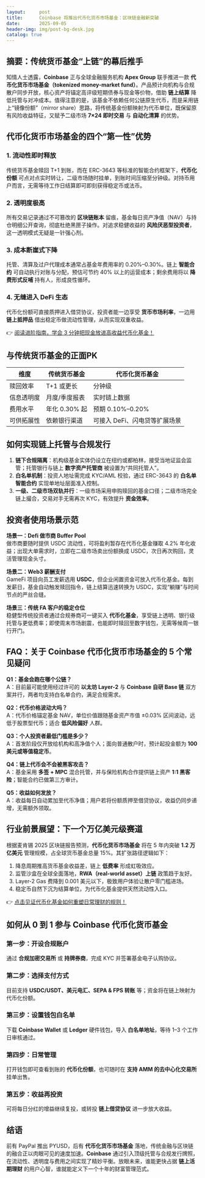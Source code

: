 ```yaml
---
layout:     post
title:      Coinbase 将推出代币化货币市场基金：区块链金融新突破
date:       2025-09-05
header-img: img/post-bg-desk.jpg
catalog: true
---
```


## 摘要：传统货币基金“上链”的幕后推手  
知情人士透露，**Coinbase** 正与全球金融服务机构 **Apex Group** 联手推进一款 **代币化货币市场基金（tokenized money-market fund）**。产品预计向机构与合规散户同步开放，核心资产将锚定高评级短期债券与现金等价物，借助 **链上结算** 降低托管与对冲成本。值得注意的是，该基金不依赖任何公链原生代币，而是采用链上“镜像份额”（mirror share）思路，将传统基金份额映射为代币单位，既保留原有风险收益特征，又赋予二级市场 **7×24 即时交易** 与 **自动化清算** 的优势。

## 代币化货币市场基金的四个“第一性”优势  

### 1. 流动性即时释放  
传统货币基金赎回 T+1 到账，而在 ERC-3643 等标准的智能合约框架下，**代币化份额** 可点对点实时转让，二级市场随时挂单，到账时间压缩至分钟级。对持币用户而言，无需等待工作日结算即可即刻获得稳定币或法币。

### 2. 透明度极高  
所有交易记录通过不可篡改的 **区块链账本** 留痕，基金每日资产净值（NAV）与持仓明细公开查询，彻底杜绝黑匣子操作。对追求稳健收益的 **风险厌恶型投资者**，这一透明模式无疑是一针强心剂。

### 3. 成本断崖式下降  
托管、清算及过户代理成本通常占基金年费用率的 0.20%–0.30%。链上 **智能合约** 可自动执行对账与分配，预估可节约 40% 以上的运营成本；剩余费用将以 **降费形式反哺** 持有人，形成良性循环。

### 4. 无缝进入 DeFi 生态  
代币化份额可直接质押进入借贷协议，投资者能一边享受 **货币市场利率**，一边用 **链上抵押品** 借出稳定币做流动性管理，从而实现双重收益。

👉 [阅读进阶指南，学会 3 分钟把现金放进高收益代币化基金！](https://okxdog.com/)

## 与传统货币基金的正面PK  

| 维度 | 传统货币基金 | 代币化货币基金 |
| --- | --- | --- |
| 赎回效率 | T+1 或更长 | 分钟级 |
| 信息透明度 | 月度/季度报表 | 实时链上数据 |
| 费用水平 | 年化 0.30% 起 | 预期 0.10%–0.20% |
| 可供拓展性 | 依赖银行渠道 | 可接入 DeFi、闪电贷等扩展场景 |

## 如何实现链上托管与合规发行  

1. **链下合规隔离**：机构级基金实体仍设立在纽约或都柏林，接受当地证监会监管；托管银行与链上 **数字资产托管商** 被设置为“共同托管人”。  
2. **白名单机制**：投资人地址需完成 KYC/AML 校验，通过 ERC-3643 的 **白名单智能合约** 实现单地址层面准入控制。  
3. **一级、二级市场双轨并行**：一级市场采用申购赎回的基金口径；二级市场完全链上撮合，交易对手无需再次 KYC，有效提升 **资金效率**。

## 投资者使用场景示范  

**场景一：Defi 做市商 Buffer Pool**  
做市商要随时提供 USDC 流动性，可将盈利暂存在代币化基金赚取 4.2% 年化收益；出现大单需求时，立即在二级市场卖出份额换成 USDC，次日再次购回，灵活管理现金头寸。

**场景二：Web3 薪酬支付**  
GameFi 项目向员工发薪选用 **USDC**，但企业闲置资金可放入代币化基金。每到发薪日，基金自动触发赎回指令，链上结算迅速转换为 USDC，实现“躺赚”与时间节点的严丝合缝。

**场景三：传统 FA 客户的稳定仓位**  
稳健型传统投资者通过合规券商可一键买入 **代币化基金**，享受链上透明、银行级托管与更低费率；即使周末市场剧震，也能即时赎回至数字钱包，无需等候周一银行开门。

## FAQ：关于 Coinbase 代币化货币市场基金的 5 个常见疑问  

**Q1：基金会跑在哪个公链？**  
A：目前最可能使用经过许可的 **以太坊 Layer-2** 与 **Coinbase 自研 Base 链** 双方案并行，两者均支持白名单合约，满足合规需求。

**Q2：代币价格波动大吗？**  
A：代币价格锚定基金 NAV，单位价值跟随基金资产市值 ±0.03% 区间波动，远低于股票型代币；适合 **低风险偏好** 人群。

**Q3：个人投资者最低门槛是多少？**  
A：首发阶段仅开放给机构和高净值个人；面向普通散户时，预计起投金额为 **100 美元或等值稳定币**。

**Q4：链上代币会不会被黑客攻击？**  
A：基金采用 **多签 + MPC** 混合托管，并与保险机构合作提供链上资产 **1:1 黑客险**；智能合约已做第三方审计。

**Q5：收益如何发放？**  
A：收益每日自动累加至代币净值；用户若将份额质押至借贷协议，收益仍同步递增，无需额外领取。

## 行业前景展望：下一个万亿美元级赛道  
根据麦肯锡 2025 区块链报告预测，**代币化货币市场基金** 将在 5 年内突破 **1.2 万亿美元** 管理规模，占全球货币基金总量 15%。其扩张路径逻辑如下：

1. 降息周期推高货币基金收益差，链上 **低费率** 形成虹吸效应。  
2. 监管沙盒在全球全面落地，**RWA（real-world asset）上链** 政策趋于友好。  
3. Layer-2 Gas 费降到 0.001 美元以下，极致用户体验让散户零门槛进场。  
4. 稳定币自然下沉为结算单位，为代币化基金提供天然流动性入口。  

👉 [点击见证代币化基金如何重塑日常理财的规则！](https://okxdog.com/)

## 如何从 0 到 1 参与 Coinbase 代币化货币基金  

### 第一步：开设合规账户  
通过 **合规加密交易所** 或 **持牌券商**，完成 KYC 并签署基金电子认购协议。

### 第二步：选择支付方式  
目前支持 **USDC/USDT、美元电汇、SEPA & FPS 转账** 等；资金将在链上映射为代币化份额。

### 第三步：设置钱包白名单  
下载 **Coinbase Wallet** 或 **Ledger** 硬件钱包，导入 **白名单地址**，等待 1–3 个工作日审核通过。

### 第四步：日常管理  
打开钱包即可查看到账的 **代币化份额**，也可随时在 **支持 AMM 的去中心化交易所** 挂单出售。

### 第五步：收益再投资  
可将每日分红的增益继续复投，或转投 **链上借贷协议** 进一步放大收益。

## 结语  
前有 PayPal 推出 PYUSD，后有 **代币化货币市场基金** 落地，传统金融与区块链的融合正以肉眼可见的速度加速。**Coinbase** 通过引入顶级托管与合规发行牌照，在流动性、透明度与费用之间实现了精妙平衡。放眼未来，谁能更快占据 **链上活期理财** 的用户心智，谁就能定义下一个十年的财富管理范式。